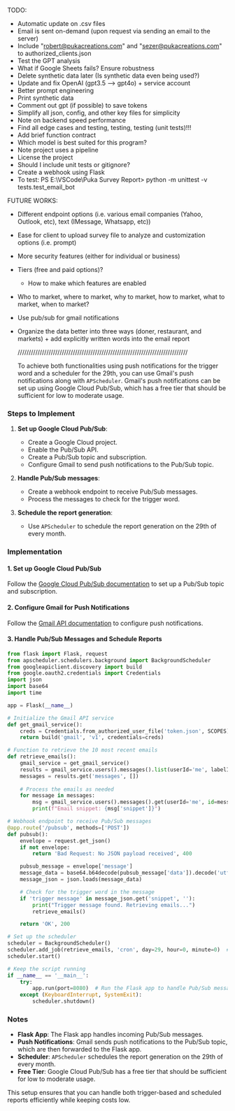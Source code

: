TODO:
- Automatic update on .csv files
- Email is sent on-demand (upon request via sending an email to the server)
- Include "robert@pukacreations.com" and "sezer@pukacreations.com" to authorized_clients.json
- Test the GPT analysis
- What if Google Sheets fails? Ensure robustness
- Delete synthetic data later (Is synthetic data even being used?)
- Update and fix OpenAI (gpt3.5 --> gpt4o) + service account
- Better prompt engineering
- Print synthetic data
- Comment out gpt (if possible) to save tokens
- Simplify all json, config, and other key files for simplicity 
- Note on backend speed performance
- Find all edge cases and testing, testing, testing (unit tests)!!!
- Add brief function contract
- Which model is best suited for this program?
- Note project uses a pipeline
- License the project
- Should I include unit tests or gitignore?
- Create a webhook using Flask
- To test: PS E:\VSCode\Puka Survey Report> python -m unittest -v tests.test_email_bot

FUTURE WORKS:
- Different endpoint options (i.e. various email companies (Yahoo, Outlook, etc),
  text (IMessage, Whatsapp, etc))
- Ease for client to upload survey file to analyze and customization options (i.e.
  prompt)
- More security features (either for individual or business)
- Tiers (free and paid options)?
    - How to make which features are enabled
- Who to market, where to market, why to market, how to market, what to market,
  when to market?
- Use pub/sub for gmail notifications
- Organize the data better into three ways (doner, restaurant, and markets) +
  add explicitly written words into the email report

  /////////////////////////////////////////////////////////////////////////////

  To achieve both functionalities using push notifications for the trigger word and a scheduler for the 29th, you can use Gmail's push notifications along with `APScheduler`. Gmail's push notifications can be set up using Google Cloud Pub/Sub, which has a free tier that should be sufficient for low to moderate usage.

### Steps to Implement

1. **Set up Google Cloud Pub/Sub**:
   - Create a Google Cloud project.
   - Enable the Pub/Sub API.
   - Create a Pub/Sub topic and subscription.
   - Configure Gmail to send push notifications to the Pub/Sub topic.

2. **Handle Pub/Sub messages**:
   - Create a webhook endpoint to receive Pub/Sub messages.
   - Process the messages to check for the trigger word.

3. **Schedule the report generation**:
   - Use `APScheduler` to schedule the report generation on the 29th of every month.

### Implementation

#### 1. Set up Google Cloud Pub/Sub
Follow the [Google Cloud Pub/Sub documentation](https://cloud.google.com/pubsub/docs/quickstart-console) to set up a Pub/Sub topic and subscription.

#### 2. Configure Gmail for Push Notifications
Follow the [Gmail API documentation](https://developers.google.com/gmail/api/guides/push) to configure push notifications.

#### 3. Handle Pub/Sub Messages and Schedule Reports

```python
from flask import Flask, request
from apscheduler.schedulers.background import BackgroundScheduler
from googleapiclient.discovery import build
from google.oauth2.credentials import Credentials
import json
import base64
import time

app = Flask(__name__)

# Initialize the Gmail API service
def get_gmail_service():
    creds = Credentials.from_authorized_user_file('token.json', SCOPES)
    return build('gmail', 'v1', credentials=creds)

# Function to retrieve the 10 most recent emails
def retrieve_emails():
    gmail_service = get_gmail_service()
    results = gmail_service.users().messages().list(userId='me', labelIds=['INBOX'], maxResults=10).execute()
    messages = results.get('messages', [])
    
    # Process the emails as needed
    for message in messages:
        msg = gmail_service.users().messages().get(userId='me', id=message['id']).execute()
        print(f"Email snippet: {msg['snippet']}")

# Webhook endpoint to receive Pub/Sub messages
@app.route('/pubsub', methods=['POST'])
def pubsub():
    envelope = request.get_json()
    if not envelope:
        return 'Bad Request: No JSON payload received', 400

    pubsub_message = envelope['message']
    message_data = base64.b64decode(pubsub_message['data']).decode('utf-8')
    message_json = json.loads(message_data)

    # Check for the trigger word in the message
    if 'trigger message' in message_json.get('snippet', ''):
        print("Trigger message found. Retrieving emails...")
        retrieve_emails()

    return 'OK', 200

# Set up the scheduler
scheduler = BackgroundScheduler()
scheduler.add_job(retrieve_emails, 'cron', day=29, hour=0, minute=0)  # Run at midnight on the 29th
scheduler.start()

# Keep the script running
if __name__ == '__main__':
    try:
        app.run(port=8080)  # Run the Flask app to handle Pub/Sub messages
    except (KeyboardInterrupt, SystemExit):
        scheduler.shutdown()
```

### Notes
- **Flask App**: The Flask app handles incoming Pub/Sub messages.
- **Push Notifications**: Gmail sends push notifications to the Pub/Sub topic, which are then forwarded to the Flask app.
- **Scheduler**: `APScheduler` schedules the report generation on the 29th of every month.
- **Free Tier**: Google Cloud Pub/Sub has a free tier that should be sufficient for low to moderate usage.

This setup ensures that you can handle both trigger-based and scheduled reports efficiently while keeping costs low.